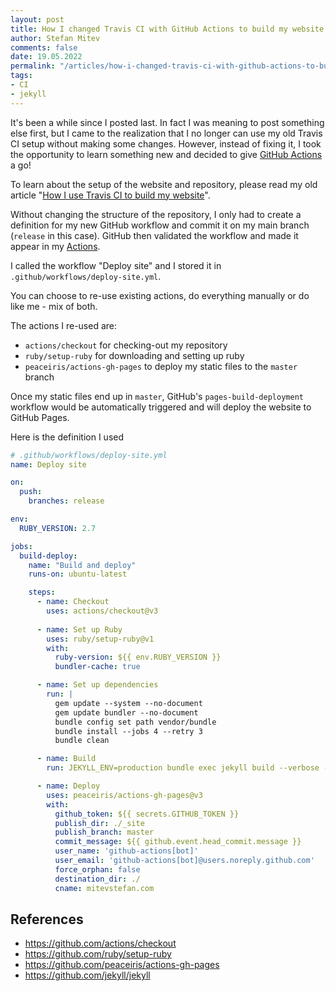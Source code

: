 ```yaml
---
layout: post
title: How I changed Travis CI with GitHub Actions to build my website
author: Stefan Mitev
comments: false
date: 19.05.2022
permalink: "/articles/how-i-changed-travis-ci-with-github-actions-to-build-my-website"
tags:
- CI
- jekyll
---
```


It's been a while since I posted last. In fact I was meaning to post something else first, but I came to the realization that I no longer can use my old Travis CI setup without making some changes. However, instead of fixing it, I took the opportunity to learn something new and decided to give [GitHub Actions](https://github.com/features/actions) a go!

To learn about the setup of the website and repository, please read my old article "[How I use Travis CI to build my website](https://mitevstefan.com/articles/how-i-use-travis-ci-to-build-my-website)".

Without changing the structure of the repository, I only had to create a definition for my new GitHub workflow and commit it on my main branch (`release` in this case). GitHub then validated the workflow and made it appear in my [Actions](https://github.com/mrmitew/mrmitew.github.io/actions).

I called the workflow "Deploy site" and I stored it in `.github/workflows/deploy-site.yml`. 

You can choose to re-use existing actions, do everything manually or do like me - mix of both.

The actions I re-used are:
- `actions/checkout` for checking-out my repository
- `ruby/setup-ruby` for downloading and setting up ruby
- `peaceiris/actions-gh-pages` to deploy my static files to the `master` branch

Once my static files end up in `master`,  GitHub's `pages-build-deployment` workflow would be automatically triggered and will deploy the website to GitHub Pages.

Here is the definition I used

```yaml
# .github/workflows/deploy-site.yml
name: Deploy site

on:
  push:
    branches: release

env:
  RUBY_VERSION: 2.7

jobs:
  build-deploy:
    name: "Build and deploy"
    runs-on: ubuntu-latest

    steps:
      - name: Checkout
        uses: actions/checkout@v3
      
      - name: Set up Ruby
        uses: ruby/setup-ruby@v1
        with:
          ruby-version: ${{ env.RUBY_VERSION }}
          bundler-cache: true

      - name: Set up dependencies
        run: |
          gem update --system --no-document
          gem update bundler --no-document
          bundle config set path vendor/bundle
          bundle install --jobs 4 --retry 3
          bundle clean

      - name: Build
        run: JEKYLL_ENV=production bundle exec jekyll build --verbose --trace

      - name: Deploy
        uses: peaceiris/actions-gh-pages@v3
        with:
          github_token: ${{ secrets.GITHUB_TOKEN }}
          publish_dir: ./_site
          publish_branch: master
          commit_message: ${{ github.event.head_commit.message }}
          user_name: 'github-actions[bot]'
          user_email: 'github-actions[bot]@users.noreply.github.com'
          force_orphan: false
          destination_dir: ./
          cname: mitevstefan.com
```

## References
- https://github.com/actions/checkout
- https://github.com/ruby/setup-ruby
- https://github.com/peaceiris/actions-gh-pages
- https://github.com/jekyll/jekyll